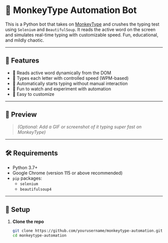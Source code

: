 # 🐒 MonkeyType Automation Bot

This is a Python bot that takes on [MonkeyType](https://monkeytype.com) and crushes the typing test using `Selenium` and `BeautifulSoup`. It reads the active word on the screen and simulates real-time typing with customizable speed. Fun, educational, and mildly chaotic.

---

## 🚀 Features

- 📖 Reads active word dynamically from the DOM
- 🧠 Types each letter with controlled speed (WPM-based)
- 🎯 Automatically starts typing without manual interaction
- 🤹 Fun to watch and experiment with automation
- 🔧 Easy to customize

---

## 📸 Preview

> *(Optional: Add a GIF or screenshot of it typing super fast on MonkeyType)*

---

## 🛠️ Requirements

- Python 3.7+
- Google Chrome (version 115 or above recommended)
- `pip` packages:
  - `selenium`
  - `beautifulsoup4`

---

## 🔧 Setup

1. **Clone the repo**
   ```bash
   git clone https://github.com/yourusername/monkeytype-automation.git
   cd monkeytype-automation
